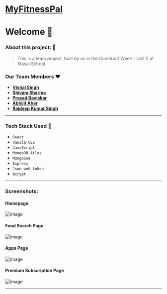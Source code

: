 # **[MyFitnessPal]()** 
# Welcome :wave:

### About this project: :raised_hands:

> This is a team project, built by us in the Construct Week - Unit 5 at Masai School.

### Our Team Members :heart:

- **[Vishal Singh](https://github.com/VishalSingh9719)**
- **[Shivam Sharma](https://github.com/Shivam2101s)**
- **[Prasad Baviskar](https://github.com/PrasadBaviskar)**
- **[Abhijit Aher](https://github.com/AbhijitAher)**
- **[Rajdeep Kumar Singh](https://github.com/rajdeep9565)**

---

### Tech Stack Used :wrench:

- `React`
- `Vanila CSS`
- `JavaScript`
- `MongoDB Atlas`
- `Mongoose`
- `Express`
- `Json web token`
- `Bcrypt`

---

### Screenshots:


#### Homepage

![image](https://i.ibb.co/c1THySK/hero-image.jpg)

#### Food Search Page

![image](https://i.ibb.co/0CbT11y/food-page.jpg)

#### Apps Page

![image](https://i.ibb.co/KxNGhQX/apps-page.png)

#### Premium Subscription Page

![image](https://i.ibb.co/DtBwVj7/premium-page.jpg)


---
